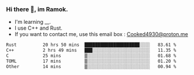 ### Hi there 👋, im Ramok.

- I'm learning __.
- I use C++ and Rust.
- If you want to contact me, use this email box : Cooked4930@proton.me

<!--START_SECTION:waka-->

```txt
Rust          20 hrs 50 mins  █████████████████████░░░░   83.61 %
C++           2 hrs 49 mins   ███░░░░░░░░░░░░░░░░░░░░░░   11.35 %
C             25 mins         ▒░░░░░░░░░░░░░░░░░░░░░░░░   01.68 %
TOML          17 mins         ▒░░░░░░░░░░░░░░░░░░░░░░░░   01.20 %
Other         14 mins         ▒░░░░░░░░░░░░░░░░░░░░░░░░   00.94 %
```

<!--END_SECTION:waka-->
